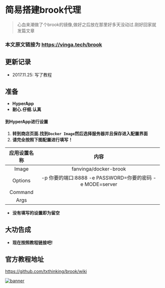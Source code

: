 # 简易搭建brook代理

> 心血来潮做了个brook的镜像,做好之后放在那里好多天没动过.刚好回家就发篇文章

### 本文原文链接为 https://vinga.tech/brook 

## 更新记录

* 2017.11.25: 写了教程

## 准备

* **HyperApp**
* **耐心.仔细.认真**

#### 到HyperApp进行设置

1. **转到商店页面.找到``Docker Image``然后选择服务器并且保存进入配置界面**
2. **请完全按照下图配置进行填写！**


| 应用设置名称  |                    内容                    |
| :-----: | :--------------------------------------: |
|  Image  |          fanvinga/docker-brook           |
| Options | -p 你要的端口:8888 -e PASSWORD=你要的密码 -e MODE=server |
| Command |                                          |
|  Args   |                                          |

* **没有填写的设置即为留空**
## 大功告成

* **现在按照教程链接吧!**

## 官方教程地址

https://github.com/txthinking/brook/wiki



<a href="https://vinga.tech"><img src="https://d.unlimit.fun/design/banner.png" alt="banner" target="_blank"></a>
